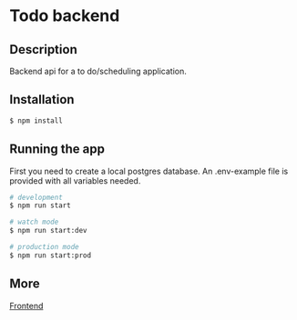 # Todo backend

## Description

Backend api for a to do/scheduling application.

## Installation

```bash
$ npm install
```

## Running the app

First you need to create a local postgres database. An .env-example file is provided with all variables needed.

```bash
# development
$ npm run start

# watch mode
$ npm run start:dev

# production mode
$ npm run start:prod
```


## More

[Frontend](https://github.com/maora96/todo-frontend)
